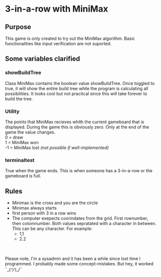 # 3-in-a-row with MiniMax
## Purpose
This game is only created to try out the MiniMax algorithm. Basic functionalities like input verification are not suported.

## Some variables clarified
### showBuildTree
Class MiniMax contains the boolean value showBuildTree. Once toggled to true, it will show the entire build tree while the program is calculating all possibilities. It looks cool but not pracitcal since this will take forever to build the tree. 

### Utility
The points that MiniMax recieves whith the current gameboard that is displayed. During the game this is obviously zero. Only at the end of the game the value changes. <br>
0 = draw<br>
1 = MiniMax won<br>
-1 = MiniMax lost *(not possible if well-implemented)*<br>

### terminaltest
True when the game ends. This is when someone has a 3-in-a-row or the gameboard is full.

## Rules
- Minimax is the cross and you are the circle
- Minimax always starts
- first person with 3 in a row wins
- The computer exepects coorindates from the grid. First rownumber, then colomnumber. Both values sepratated with a character in between. This can be any character. For example:
  - 1,1
  - 2.2
  

<br><br>
Please note, I'm a sysadmin and it has been a while since lost time I programmed. I probably made some concept-mistakes. But hey, it worked ¯\_(ツ)_/¯
